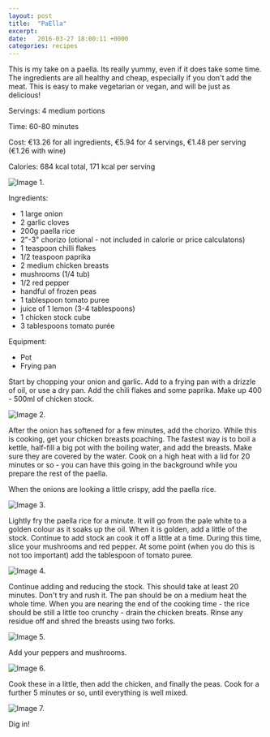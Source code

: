 ```yaml
---
layout: post
title:  "PaElla"
excerpt:
date:   2016-03-27 18:00:11 +0000
categories: recipes
---
```


This is my take on a paella. Its really yummy, even if it does take some time. The ingredients are all healthy and cheap, especially if you don't add the meat. This is easy to make vegetarian or vegan, and will be just as delicious!

Servings: 4 medium portions

Time: 60-80 minutes

Cost: €13.26 for all ingredients, €5.94 for 4 servings, €1.48 per serving (€1.26 with wine)

Calories: 684 kcal total, 171 kcal per serving

![Image 1.]({{site.url}}/images/img_11_01.jpg "Ingredients")

Ingredients: 

  * 1 large onion
  * 2 garlic cloves 
  * 200g paella rice
  * 2"-3" chorizo (otional - not included in calorie or price calculatons)
  * 1 teaspoon chilli flakes
  * 1/2 teaspoon paprika
  * 2 medium chicken breasts
  * mushrooms (1/4 tub)
  * 1/2 red pepper
  * handful of frozen peas
  * 1 tablespoon tomato puree
  * juice of 1 lemon (3-4 tablespoons)
  * 1 chicken stock cube
  * 3 tablespoons tomato purée

Equipment:

  * Pot 
  * Frying pan

Start by chopping your onion and garlic. Add to a frying pan with a drizzle of oil, or use a dry pan. Add the chili flakes and some paprika. Make up 400 - 500ml of chicken stock.

![Image 2.]({{site.url}}/images/img_11_02.jpg "Onion")

After the onion has softened for a few minutes, add the chorizo. While this is cooking, get your chicken breasts poaching. The fastest way is to boil a kettle, half-fill a big pot with the boiling water, and add the breasts. Make sure they are covered by the water. Cook on a high heat with a lid for 20 minutes or so - you can have this going in the background while you prepare the rest of the paella.

When the onions are looking a little crispy, add the paella rice.

![Image 3.]({{site.url}}/images/img_11_03.jpg "Paella rice")

Lightly fry the paella rice for a minute. It will go from the pale white to a golden colour as it soaks up the oil. When it is golden, add a little of the stock. Continue to add stock an cook it off a little at a time. During this time, slice your mushrooms and red pepper. At some point (when you do this is not too important) add the tablespoon of tomato puree.

![Image 4.]({{site.url}}/images/img_11_04.jpg "Tomato puree")

Continue adding and reducing the stock. This should take at least 20 minutes. Don't try and rush it. The pan should be on a medium heat the whole time. When you are nearing the end of the cooking time - the rice should be still a little too crunchy - drain the chicken breats. Rinse any residue off and shred the breasts using two forks. 

![Image 5.]({{site.url}}/images/img_11_05.jpg "Chicken")

Add your peppers and mushrooms. 

![Image 6.]({{site.url}}/images/img_11_06.jpg "Veg")

Cook these in a little, then add the chicken, and finally the peas. Cook for a further 5 minutes or so, until everything is well mixed.

![Image 7.]({{site.url}}/images/img_11_07.jpg "Dinner!")

Dig in!

